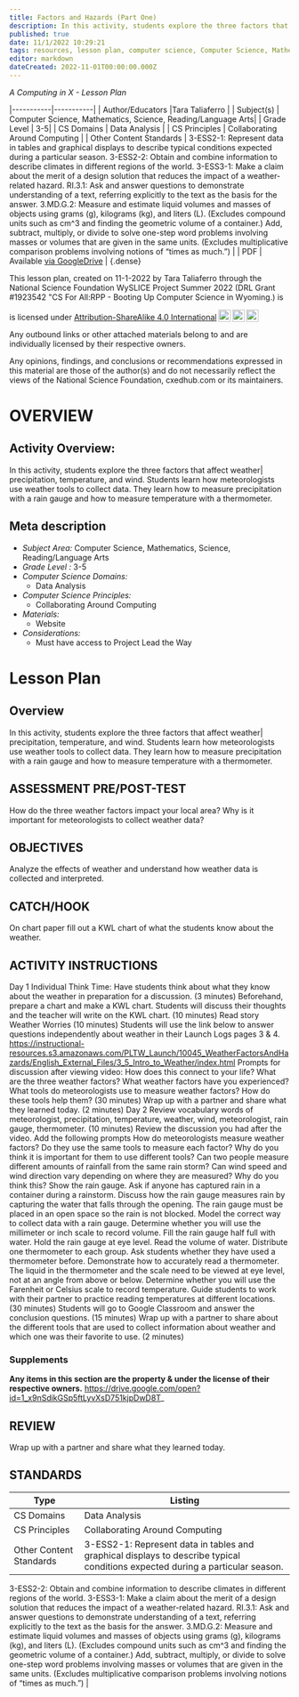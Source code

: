 ```yaml
---
title: Factors and Hazards (Part One)
description: In this activity, students explore the three factors that affect weather| precipitation, temperature, and wind. Students learn how meteorologists use weather tools to collect data. They learn how to measure precipitation with a rain gauge and how to measure temperature with a thermometer.
published: true
date: 11/1/2022 10:29:21
tags: resources, lesson plan, computer science, Computer Science, Mathematics, Science, Reading/Language Arts 
editor: markdown
dateCreated: 2022-11-01T00:00:00.000Z
---
```

*A Computing in X - Lesson Plan*

|-----------|-----------|
| Author/Educators |Tara Taliaferro |
| Subject(s) | Computer Science, Mathematics, Science, Reading/Language Arts|
| Grade Level | 3-5|
| CS Domains | Data Analysis |
| CS Principles | Collaborating Around Computing |
| Other Content Standards | 3-ESS2-1: Represent data in tables and graphical displays to describe typical conditions expected during a particular season.
3-ESS2-2: Obtain and combine information to describe climates in different regions of the world.
3-ESS3-1: Make a claim about the merit of a design solution that reduces the impact of a weather-related hazard.
RI.3.1: Ask and answer questions to demonstrate understanding of a text, referring explicitly to the text as the basis for the answer.
3.MD.G.2: Measure and estimate liquid volumes and masses of objects using grams (g), kilograms (kg), and liters (L). (Excludes compound units such
as cm^3 and finding the geometric volume of a container.) Add, subtract, multiply, or divide to solve one-step word problems involving masses or
volumes that are given in the same units. (Excludes multiplicative comparison problems involving notions of “times as much.”) | 
| PDF | Available [via GoogleDrive](https://drive.google.com/open?id=1hIgoFYPYb53kDodY3lkwEUI_u7bH79ZE) |
{.dense}






This lesson plan, created on 11-1-2022 by Tara Taliaferro through the National Science Foundation WySLICE Project Summer 2022 (DRL Grant #1923542 "CS For All:RPP - Booting Up Computer Science in Wyoming.) is  <p xmlns:cc="http://creativecommons.org/ns#" >  is licensed under <a href="http://creativecommons.org/licenses/by-sa/4.0/?ref=chooser-v1" target="_blank" rel="license noopener noreferrer" style="display:inline-block;">Attribution-ShareAlike 4.0 International<img style="height:22px!important;margin-left:3px;vertical-align:text-bottom;" src="https://mirrors.creativecommons.org/presskit/icons/cc.svg?ref=chooser-v1"><img style="height:22px!important;margin-left:3px;vertical-align:text-bottom;" src="https://mirrors.creativecommons.org/presskit/icons/by.svg?ref=chooser-v1"><img style="height:22px!important;margin-left:3px;vertical-align:text-bottom;" src="https://mirrors.creativecommons.org/presskit/icons/sa.svg?ref=chooser-v1"></a></p>


Any outbound links or other attached materials belong to and are individually licensed by their respective owners. 


Any opinions, findings, and conclusions or recommendations expressed in this material are those of the author(s) and do not necessarily reflect the views of the National Science Foundation, cxedhub.com or its maintainers.


# OVERVIEW
## Activity Overview:  
In this activity, students explore the three factors that affect weather| precipitation, temperature, and wind. Students learn how meteorologists use weather tools to collect data. They learn how to measure precipitation with a rain gauge and how to measure temperature with a thermometer.
## Meta description
+ *Subject Area:* Computer Science, Mathematics, Science, Reading/Language Arts 
+ *Grade Level :* 3-5 
+ *Computer Science Domains:*
   + Data Analysis
+ *Computer Science Principles:*
   + Collaborating Around Computing
+ *Materials:* 
   + Website
+ *Considerations:*
   + Must have access to Project Lead the Way


# Lesson Plan
## Overview
In this activity, students explore the three factors that affect weather| precipitation, temperature, and wind. Students learn how meteorologists use weather tools to collect data. They learn how to measure precipitation with a rain gauge and how to measure temperature with a thermometer.
## ASSESSMENT PRE/POST-TEST
How do the three weather factors impact your local area?   Why is it important for meteorologists to collect weather data?
## OBJECTIVES
Analyze the effects of weather and understand how weather data is collected and interpreted.


## CATCH/HOOK
On chart paper fill out a KWL chart of what the students know about the weather.


## ACTIVITY INSTRUCTIONS
Day 1
Individual Think Time: Have students think about what they know about the weather in preparation for a discussion. (3 minutes)
Beforehand, prepare a chart and make a KWL chart. Students will discuss their thoughts and the teacher will write on the KWL chart. (10 minutes)
Read story Weather Worries (10 minutes)
Students will use the link below to answer questions independently about weather in their Launch Logs pages 3 & 4. 
https://instructional-resources.s3.amazonaws.com/PLTW_Launch/10045_WeatherFactorsAndHazards/English_External_Files/3_5_Intro_to_Weather/index.html
                Prompts for discussion after viewing video:
How does this connect to your life?
                What are the three weather factors? What weather factors have you experienced?
                What tools do meteorologists use to measure weather factors? How do these tools help them? (30 minutes)
Wrap up with a partner and share what they learned today. (2 minutes)
Day 2
Review vocabulary words of meteorologist, precipitation, temperature, weather, wind, meteorologist, rain gauge, thermometer. (10 minutes)
Review the discussion you had after the video. Add the following prompts
                How do meteorologists measure weather factors?
                Do they use the same tools to measure each factor? Why do you think it is important for them to use different tools?
                Can two people measure different amounts of rainfall from the same rain storm? Can wind speed and wind direction vary depending on where they are measured? Why do you think this?
Show the rain gauge. Ask if anyone has captured rain in a container during a rainstorm.
                Discuss how the rain gauge measures rain by capturing the water that falls through the opening.
                The rain gauge must be placed in an open space so the rain is not blocked.
                Model the correct way to collect data with a rain gauge. Determine whether you will use the millimeter or inch scale to record volume.
                        Fill the rain gauge half full with water.
                        Hold the rain gauge at eye level.
                        Read the volume of water.
Distribute one thermometer to each group. Ask students whether they have used a thermometer before.
                Demonstrate how to accurately read a thermometer. The liquid in the thermometer and the scale need to be viewed at eye level, not at an angle from above or below.
                Determine whether you will use the Farenheit or Celsius scale to record temperature.
        Guide students to work with their partner to practice reading temperatures at different locations. (30 minutes)
Students will go to Google Classroom and answer the conclusion questions. (15 minutes)
Wrap up with a partner to share about the different tools that are used to collect information about weather and which one was their favorite to use. (2 minutes)


### Supplements
**Any items in this section are the property & under the license of their respective owners.**
https://drive.google.com/open?id=1_x9nSdikGSp5ftLyvXsD751kjpDwD8T_




## REVIEW
Wrap up with a partner and share what they learned today.
## STANDARDS        
| Type | Listing | 
|-----------|-----------|
| CS Domains  | Data Analysis|
| CS Principles   | Collaborating Around Computing|
| Other Content Standards | 3-ESS2-1: Represent data in tables and graphical displays to describe typical conditions expected during a particular season.
3-ESS2-2: Obtain and combine information to describe climates in different regions of the world.
3-ESS3-1: Make a claim about the merit of a design solution that reduces the impact of a weather-related hazard.
RI.3.1: Ask and answer questions to demonstrate understanding of a text, referring explicitly to the text as the basis for the answer.
3.MD.G.2: Measure and estimate liquid volumes and masses of objects using grams (g), kilograms (kg), and liters (L). (Excludes compound units such
as cm^3 and finding the geometric volume of a container.) Add, subtract, multiply, or divide to solve one-step word problems involving masses or
volumes that are given in the same units. (Excludes multiplicative comparison problems involving notions of “times as much.”)  |